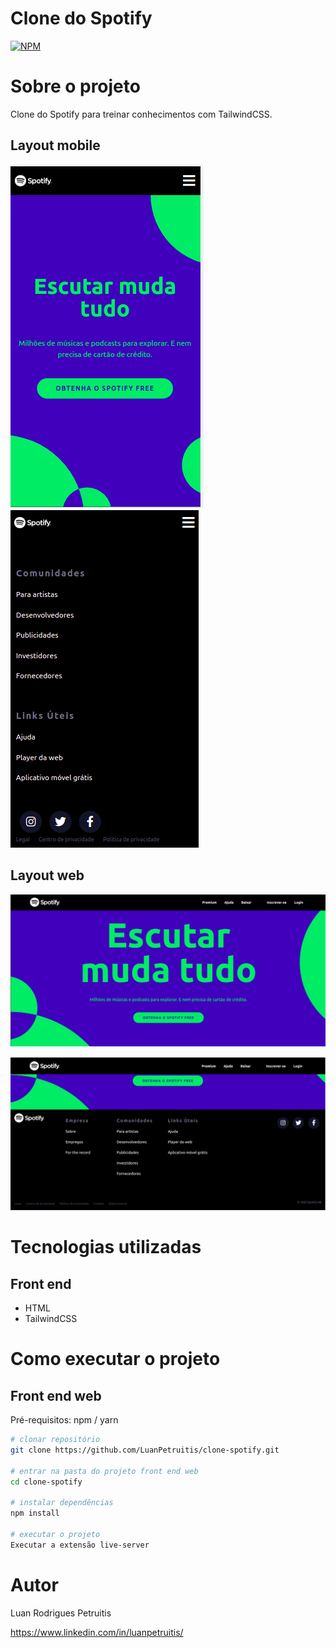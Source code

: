 # Clone do Spotify 
[![NPM](https://img.shields.io/npm/l/react)](https://github.com/devsuperior/sds1-wmazoni/blob/master/LICENSE) 

# Sobre o projeto

Clone do Spotify para treinar conhecimentos com TailwindCSS.

## Layout mobile
![Mobile 1](imagens/mobile_inicio.png) ![Mobile 2](imagens/mobile.png)

## Layout web
![Web 1](imagens/desktop.png)

![Web 2](imagens/desktop_footer.png)


# Tecnologias utilizadas
## Front end
- HTML 
- TailwindCSS

# Como executar o projeto

## Front end web
Pré-requisitos: npm / yarn

```bash
# clonar repositório
git clone https://github.com/LuanPetruitis/clone-spotify.git

# entrar na pasta do projeto front end web
cd clone-spotify

# instalar dependências
npm install

# executar o projeto
Executar a extensão live-server
```

# Autor

Luan Rodrigues Petruitis

https://www.linkedin.com/in/luanpetruitis/
